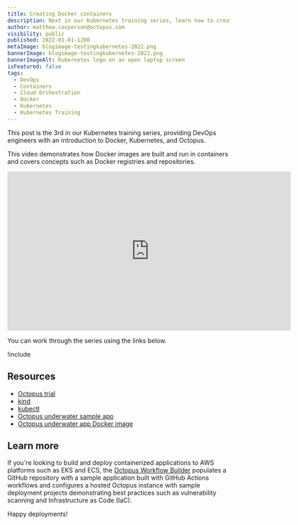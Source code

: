 ```yaml
---
title: Creating Docker containers
description: Next in our Kubernetes training series, learn how to create a Docker image and run it as a container.
author: matthew.casperson@octopus.com
visibility: public
published: 2022-01-01-1200
metaImage: blogimage-testingkubernetes-2022.png
bannerImage: blogimage-testingkubernetes-2022.png
bannerImageAlt: Kubernetes logo on an open laptop screen
isFeatured: false
tags: 
  - DevOps
  - Containers
  - Cloud Orchestration
  - Docker 
  - Kubernetes
  - Kubernetes Training
---
```


This post is the 3rd in our Kubernetes training series, providing DevOps engineers with an introduction to Docker, Kubernetes, and Octopus. 

This video demonstrates how Docker images are built and run in containers and covers concepts such as Docker registries and repositories.

<p style="text-align:center"><iframe src="https://fast.wistia.net/embed/iframe/nd7fym6ijr?videoFoam=true" title="Section 3 Video" allow="autoplay; fullscreen" allowtransparency="true" frameborder="0" scrolling="no" class="wistia_embed" name="wistia_embed" msallowfullscreen width="640px" height="360px"></iframe></p>

You can work through the series using the links below.

!include <k8s-training-toc>

## Resources

* [Octopus trial](https://octopus.com/start)
* [kind](https://oc.to/LY8fg0)
* [kubectl](https://oc.to/oN6lx6)
* [Octopus underwater sample app](https://github.com/OctopusSamples/octopus-underwater-app)
* [Octopus underwater app Docker image](https://hub.docker.com/r/octopussamples/underwater-app)

## Learn more

If you're looking to build and deploy containerized applications to AWS platforms such as EKS and ECS, the [Octopus Workflow Builder](https://octopusworkflowbuilder.octopus.com/#/) populates a GitHub repository with a sample application built with GitHub Actions workflows and configures a hosted Octopus instance with sample deployment projects demonstrating best practices such as vulnerability scanning and Infrastructure as Code (IaC). 

Happy deployments! 
